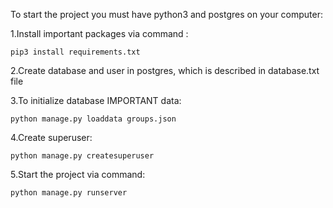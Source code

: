 To start the project you must have python3 and  postgres on your computer:

1.Install important packages via command :
```
pip3 install requirements.txt
```
2.Create database and user in postgres, which is described in database.txt file

3.To initialize database IMPORTANT data:
```
python manage.py loaddata groups.json
```
4.Create superuser:
```
python manage.py createsuperuser
```
5.Start the project via command:
```
python manage.py runserver
```
